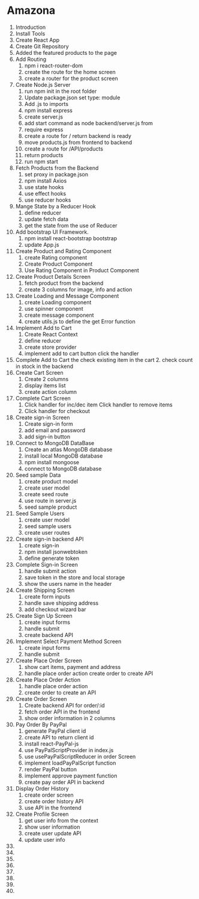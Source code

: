 # Amazona

1. Introduction
2. Install Tools
3. Create React App
4. Create Git Repository
5. Added the featured products to the page
6. Add Routing
   1. npm i react-router-dom
   2. create the route for the home screen
   3. create a router for the product screen
7. Create Node.js Server
   1. run npm init in the root folder
   2. Update package.json set type: module
   3. Add .js to imports
   4. npm install express
   5. create server.js
   6. add start command as node backend/server.js from
   7. require express
   8. create a route for / return backend is ready
   9. move products.js from frontend to backend
   10. create a route for /API/products
   11. return products
   12. run npm start
8. Fetch Products from the Backend
   1. set proxy in package.json
   2. npm install Axios
   3. use state hooks
   4. use effect hooks
   5. use reducer hooks
9. Mange State by a Reducer Hook
   1. define reducer
   2. update fetch data
   3. get the state from the use of Reducer
10. Add bootstrap UI Framework.
    1. npm install react-bootstrap bootstrap
    2. update App.js
11. Create Product and Rating Component
    1. create Rating component
    2. Create Product Component
    3. Use Rating Component in Product Component
12. Create Product Details Screen
    1. fetch product from the backend
    2. create 3 columns for image, info and action
13. Create Loading and Message Component
    1. create Loading component
    2. use spinner component
    3. create message component
    4. create utils.js to define the get Error function
14. Implement Add to Cart
    1. Create React Context
    2. define reducer
    3. create store provider
    4. implement add to cart button click the handler
15. Complete Add to Cart the check existing item in the cart 2. check count in stock in the backend
16. Create Cart Screen
    1. Create 2 columns
    2. display items list
    3. create action column
17. Complete Cart Screen
    1. Click handler for inc/dec item Click handler to remove items
    2. Click handler for checkout
18. Create sign-in Screen
    1. Create sign-in form
    2. add email and password
    3. add sign-in button
19. Connect to MongoDB DataBase
    1. Create an atlas MongoDB database
    2. install local MongoDB database
    3. npm install mongoose
    4. connect to MongoDB database
20. Seed sample Data
    1. create product model
    2. create user model
    3. create seed route
    4. use route in server.js
    5. seed sample product
21. Seed Sample Users
    1. create user model
    2. seed sample users
    3. create user routes
22. Create sign-in backend API
    1. create sign-in
    2. npm install jsonwebtoken
    3. define generate token
23. Complete Sign-in Screen
    1. handle submit action
    2. save token in the store and local storage
    3. show the users name in the header
24. Create Shipping Screen
    1. create form inputs
    2. handle save shipping address
    3. add checkout wizard bar
25. Create Sign Up Screen
    1. create input forms
    2. handle submit
    3. create backend API
26. Implement Select Payment Method Screen
    1. create input forms
    2. handle submit
27. Create Place Order Screen
    1. show cart items, payment and address
    2. handle place order action create order to create API
28. Create Place Order Action
    1. handle place order action
    2. create order to create an API
29. Create Order Screen
    1. Create backend API for order/:id
    2. fetch order API in the frontend
    3. show order information in 2 columns
30. Pay Order By PayPal
    1. generate PayPal client id
    2. create API to return client id
    3. install react-PayPal-js
    4. use PayPalScriptProvider in index.js
    5. use usePayPalScriptReducer in order Screen
    6. implement loadPayPalScript function
    7. render PayPal button
    8. implement approve payment function
    9. create pay order API in backend
31. Display Order History
    1. create order screen
    2. create order history API
    3. use API in the frontend
32. Create Profile Screen
    1. get user info from the context
    2. show user information
    3. create user update API
    4. update user info
33.
34.
35.
36.
37.
38.
39.
40.

